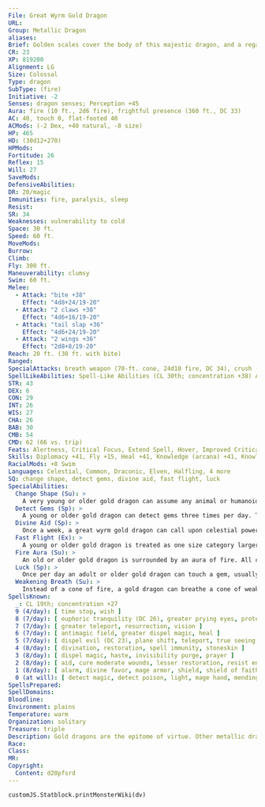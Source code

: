 ```yaml
---
File: Great Wyrm Gold Dragon
URL: 
Group: Metallic Dragon
aliases: 
Brief: Golden scales cover the body of this majestic dragon, and a regal crest of horns arches backward above wise and piercing eyes.
CR: 23
XP: 819200
Alignment: LG
Size: Colossal
Type: dragon
SubType: (fire)
Initiative: -2
Senses: dragon senses; Perception +45
Aura: fire (10 ft., 2d6 fire), frightful presence (360 ft., DC 33)
AC: 40, touch 0, flat-footed 40
ACMods: (-2 Dex, +40 natural, -8 size)
HP: 465
HD: (30d12+270)
HPMods: 
Fortitude: 26
Reflex: 15
Will: 27
SaveMods: 
DefensiveAbilities: 
DR: 20/magic
Immunities: fire, paralysis, sleep
Resist: 
SR: 34
Weaknesses: vulnerability to cold
Space: 30 ft.
Speed: 60 ft.
MoveMods: 
Burrow: 
Climb: 
Fly: 300 ft.
Maneuverability: clumsy
Swim: 60 ft.
Melee: 
  - Attack: "bite +38"
    Effect: "4d8+24/19-20"
  - Attack: "2 claws +38"
    Effect: "4d6+16/19-20"
  - Attack: "tail slap +36"
    Effect: "4d6+24/19-20"
  - Attack: "2 wings +36"
    Effect: "2d8+8/19-20"
Reach: 20 ft. (30 ft. with bite)
Ranged: 
SpecialAttacks: breath weapon (70-ft. cone, 24d10 fire, DC 34), crush (4d8+24, DC 34), tail sweep (2d8+24, DC 34), weakening breath
SpellLikeAbilities: Spell-Like Abilities (CL 30th; concentration +38) At will-bless, daylight, detect evil, foresight, geas/quest, sunburst(DC 26)
STR: 43
DEX: 6
CON: 29
INT: 26
WIS: 27
CHA: 26
BAB: 30
CMB: 54
CMD: 62 (66 vs. trip)
Feats: Alertness, Critical Focus, Extend Spell, Hover, Improved Critical (bite), Improved Critical (claw), Improved Critical (wing), Improved Critical (tail), Iron Will, Multiattack, Power Attack, Quicken Spell, Stunning Critical, Vital Strike, Wingover
Skills: Diplomacy +41, Fly +15, Heal +41, Knowledge (arcana) +41, Knowledge (history) +41, Knowledge (local) +41, Knowledge (nobility) +41, Knowledge (planes) +41, Knowledge (religion) +41, Perception +45, Sense Motive +45, Spellcraft +41, Swim +57, Use Magic Device +41
RacialMods: +8 Swim
Languages: Celestial, Common, Draconic, Elven, Halfling, 4 more
SQ: change shape, detect gems, divine aid, fast flight, luck
SpecialAbilities:
  Change Shape (Su): >
    A very young or older gold dragon can assume any animal or humanoid form three times per day as if using polymorph.
  Detect Gems (Sp): >
    A young or older gold dragon can detect gems three times per day. This functions as locate object, but can only be used to locate gemstones.
  Divine Aid (Sp): >
    Once a week, a great wyrm gold dragon can call upon celestial powers for aid. This functions as a miracle.
  Fast Flight (Ex): >
    A young or older gold dragon is treated as one size category larger when determining his fly speed.
  Fire Aura (Su): >
    An old or older gold dragon is surrounded by an aura of fire. All creatures within 5 feet of the dragon take 1d6 points of fire damage at the beginning of the dragon's turn. An ancient gold dragon's aura extends to 10 feet. A great wyrm's damage increases to 2d6. The dragon can activate or suppress this aura as a free action.
  Luck (Sp): >
    Once per day an adult or older gold dragon can touch a gem, usually one embedded in the dragon's hide, and enspell it to bring good luck. As long as the dragon carries the gem, it and every good creature within a given radius of it (10 ft. per age category) receives a +1 luck bonus on all saving throws. If the dragon gives an enspelled gem to another creature, only that bearer gets the bonus. The effect lasts 1d3 hours plus 3 hours per age category of the dragon. This ability is the equivalent of a 2nd-level spell.
  Weakening Breath (Su): >
    Instead of a cone of fire, a gold dragon can breathe a cone of weakening gas. Creatures within the cone must succeed on a Fortitude save or take 1 point of Strength damage per age category (Will save half).
SpellsKnown:
  _: CL 19th; concentration +27
  9 (4/day): [ time stop, wish ]
  8 (7/day): [ euphoric tranquility (DC 26), greater prying eyes, protection from spells ]
  7 (7/day): [ greater teleport, resurrection, vision ]
  6 (7/day): [ antimagic field, greater dispel magic, heal ]
  5 (7/day): [ dispel evil (DC 23), plane shift, teleport, true seeing ]
  4 (8/day): [ divination, restoration, spell immunity, stoneskin ]
  3 (8/day): [ dispel magic, haste, invisibility purge, prayer ]
  2 (8/day): [ aid, cure moderate wounds, lesser restoration, resist energy, silence ]
  1 (8/day): [ alarm, divine favor, mage armor, shield, shield of faith ]
  0 (at will): [ detect magic, detect poison, light, mage hand, mending, open/close, prestidigitation, read magic, stabilize ]
SpellsPrepared: 
SpellDomains: 
Bloodline: 
Environment: plains
Temperature: warm
Organization: solitary
Treasure: triple
Description: Gold dragons are the epitome of virtue. Other metallic dragons revere their gold cousins as the agents of divine forces and the paragons of dragonkind, and often seek them for advice or aid.
Race: 
Class: 
MR: 
Copyright:
  Content: d20pfsrd
---
```

```dataviewjs
customJS.Statblock.printMonsterWiki(dv)
```
